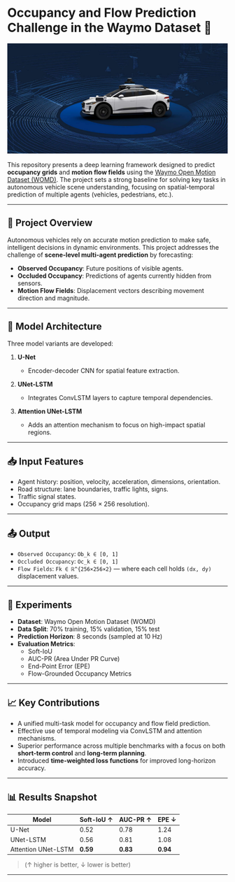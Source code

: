 # Occupancy and Flow Prediction Challenge in the Waymo Dataset 🚗

![Screenshot](Waymo_Open_Challenge.jpg)

This repository presents a deep learning framework designed to predict **occupancy grids** and **motion flow fields** using the [Waymo Open Motion Dataset (WOMD)](https://waymo.com/open/). The project sets a strong baseline for solving key tasks in autonomous vehicle scene understanding, focusing on spatial-temporal prediction of multiple agents (vehicles, pedestrians, etc.).

---

## 🧠 Project Overview

Autonomous vehicles rely on accurate motion prediction to make safe, intelligent decisions in dynamic environments. This project addresses the challenge of **scene-level multi-agent prediction** by forecasting:

- **Observed Occupancy**: Future positions of visible agents.
- **Occluded Occupancy**: Predictions of agents currently hidden from sensors.
- **Motion Flow Fields**: Displacement vectors describing movement direction and magnitude.

---

## 🔧 Model Architecture

Three model variants are developed:

1. **U-Net**  
   - Encoder-decoder CNN for spatial feature extraction.

2. **UNet-LSTM**  
   - Integrates ConvLSTM layers to capture temporal dependencies.

3. **Attention UNet-LSTM**  
   - Adds an attention mechanism to focus on high-impact spatial regions.

---

## 📥 Input Features

- Agent history: position, velocity, acceleration, dimensions, orientation.
- Road structure: lane boundaries, traffic lights, signs.
- Traffic signal states.
- Occupancy grid maps (256 × 256 resolution).

---

## 📤 Output

- `Observed Occupancy`: `Ob_k ∈ [0, 1]`
- `Occluded Occupancy`: `Oc_k ∈ [0, 1]`
- `Flow Fields`: `Fk ∈ ℝ^{256×256×2}` — where each cell holds `(dx, dy)` displacement values.

---

## 🧪 Experiments

- **Dataset**: Waymo Open Motion Dataset (WOMD)
- **Data Split**: 70% training, 15% validation, 15% test
- **Prediction Horizon**: 8 seconds (sampled at 10 Hz)
- **Evaluation Metrics**:
  - Soft-IoU
  - AUC-PR (Area Under PR Curve)
  - End-Point Error (EPE)
  - Flow-Grounded Occupancy Metrics

---

## 📈 Key Contributions

- A unified multi-task model for occupancy and flow field prediction.
- Effective use of temporal modeling via ConvLSTM and attention mechanisms.
- Superior performance across multiple benchmarks with a focus on both **short-term control** and **long-term planning**.
- Introduced **time-weighted loss functions** for improved long-horizon accuracy.

---

## 📊 Results Snapshot

| Model              | Soft-IoU ↑ | AUC-PR ↑ | EPE ↓ |
|-------------------|------------|----------|--------|
| U-Net             | 0.52       | 0.78     | 1.24   |
| UNet-LSTM         | 0.56       | 0.81     | 1.08   |
| Attention UNet-LSTM | **0.59**  | **0.83** | **0.94** |

> (↑ higher is better, ↓ lower is better)

---


